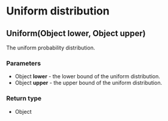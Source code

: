 Uniform distribution
====================
Uniform(Object **lower**, Object **upper**)
-------------------------------------------

The uniform probability distribution.

### Parameters

- Object **lower** - the lower bound of the uniform distribution.
- Object **upper** - the upper bound of the uniform distribution.

### Return type

- Object



